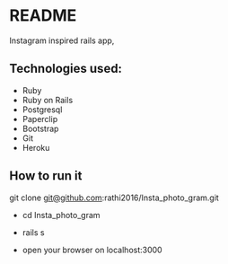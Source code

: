 # README

Instagram inspired rails app,

## Technologies used:

- Ruby
- Ruby on Rails
- Postgresql
- Paperclip
- Bootstrap
- Git
- Heroku


## How to run it

git clone git@github.com:rathi2016/Insta_photo_gram.git

- cd Insta_photo_gram
- rails s

- open your browser on localhost:3000
